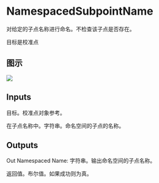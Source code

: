 # NamespacedSubpointName

对给定的子点名称进行命名。不检查该子点是否存在。

目标是校准点

## 图示

![]($-20221218-18125864.png)

## Inputs

目标。校准点对象参考。

在子点名称中。字符串。命名空间的子点的名称。 

## Outputs

Out Namespaced Name: 字符串。输出命名空间的子点名称。

返回值。布尔值。如果成功则为真。

